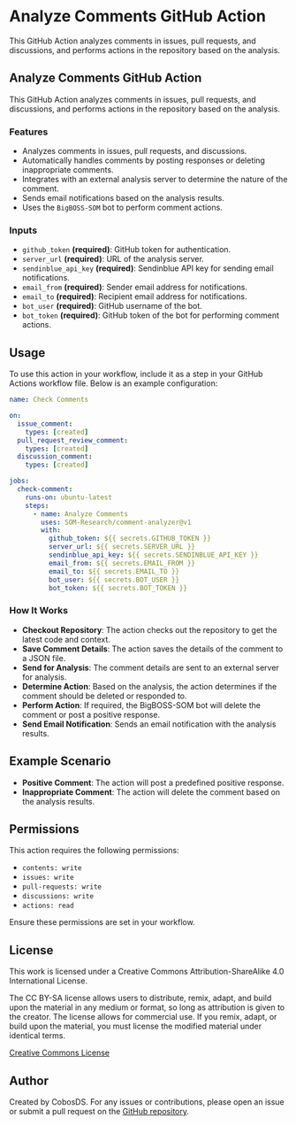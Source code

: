 # Analyze Comments GitHub Action

This GitHub Action analyzes comments in issues, pull requests, and discussions, and performs actions in the repository based on the analysis.

## Analyze Comments GitHub Action

This GitHub Action analyzes comments in issues, pull requests, and discussions, and performs actions in the repository based on the analysis.

### Features

- Analyzes comments in issues, pull requests, and discussions.
- Automatically handles comments by posting responses or deleting inappropriate comments.
- Integrates with an external analysis server to determine the nature of the comment.
- Sends email notifications based on the analysis results.
- Uses the `BigBOSS-SOM` bot to perform comment actions.

### Inputs

- `github_token` **(required)**: GitHub token for authentication.
- `server_url` **(required)**: URL of the analysis server.
- `sendinblue_api_key` **(required)**: Sendinblue API key for sending email notifications.
- `email_from` **(required)**: Sender email address for notifications.
- `email_to` **(required)**: Recipient email address for notifications.
- `bot_user` **(required)**: GitHub username of the bot.
- `bot_token` **(required)**: GitHub token of the bot for performing comment actions.

## Usage

To use this action in your workflow, include it as a step in your GitHub Actions workflow file. Below is an example configuration:

```yaml
name: Check Comments

on:
  issue_comment:
    types: [created]
  pull_request_review_comment:
    types: [created]
  discussion_comment:
    types: [created]

jobs:
  check-comment:
    runs-on: ubuntu-latest
    steps:
      - name: Analyze Comments
        uses: SOM-Research/comment-analyzer@v1
        with:
          github_token: ${{ secrets.GITHUB_TOKEN }}
          server_url: ${{ secrets.SERVER_URL }}
          sendinblue_api_key: ${{ secrets.SENDINBLUE_API_KEY }}
          email_from: ${{ secrets.EMAIL_FROM }}
          email_to: ${{ secrets.EMAIL_TO }}
          bot_user: ${{ secrets.BOT_USER }}
          bot_token: ${{ secrets.BOT_TOKEN }}
```

### How It Works
- **Checkout Repository**: The action checks out the repository to get the latest code and context.
- **Save Comment Details**: The action saves the details of the comment to a JSON file.
- **Send for Analysis**: The comment details are sent to an external server for analysis.
- **Determine Action**: Based on the analysis, the action determines if the comment should be deleted or responded to.
- **Perform Action**: If required, the BigBOSS-SOM bot will delete the comment or post a positive response.
- **Send Email Notification**: Sends an email notification with the analysis results.


## Example Scenario
- **Positive Comment**: The action will post a predefined positive response.
- **Inappropriate Comment**: The action will delete the comment based on the analysis results.

## Permissions
This action requires the following permissions:

- `contents: write`
- `issues: write`
- `pull-requests: write`
- `discussions: write`
- `actions: read`

Ensure these permissions are set in your workflow.

## License
This work is licensed under a Creative Commons Attribution-ShareAlike 4.0 International License.

The CC BY-SA license allows users to distribute, remix, adapt, and build upon the material in any medium or format, so long as attribution is given to the creator. The license allows for commercial use. If you remix, adapt, or build upon the material, you must license the modified material under identical terms.

[Creative Commons License](https://creativecommons.org/licenses/by-sa/4.0/)

## Author
Created by CobosDS. For any issues or contributions, please open an issue or submit a pull request on the [GitHub repository](https://github.com/SOM-Research/comment-analyzer).
